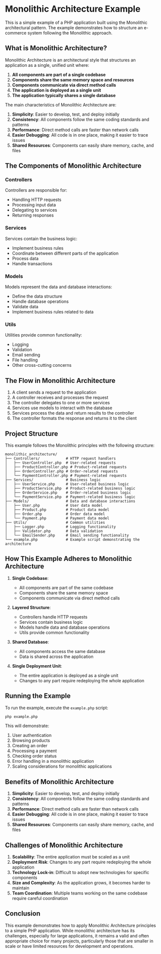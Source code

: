 # Monolithic Architecture Example

This is a simple example of a PHP application built using the Monolithic architectural pattern. The example demonstrates how to structure an e-commerce system following the Monolithic approach.

## What is Monolithic Architecture?

Monolithic Architecture is an architectural style that structures an application as a single, unified unit where:

1. **All components are part of a single codebase**
2. **Components share the same memory space and resources**
3. **Components communicate via direct method calls**
4. **The application is deployed as a single unit**
5. **The application typically shares a single database**

The main characteristics of Monolithic Architecture are:

1. **Simplicity**: Easier to develop, test, and deploy initially
2. **Consistency**: All components follow the same coding standards and patterns
3. **Performance**: Direct method calls are faster than network calls
4. **Easier Debugging**: All code is in one place, making it easier to trace issues
5. **Shared Resources**: Components can easily share memory, cache, and files

## The Components of Monolithic Architecture

### Controllers

Controllers are responsible for:
- Handling HTTP requests
- Processing input data
- Delegating to services
- Returning responses

### Services

Services contain the business logic:
- Implement business rules
- Coordinate between different parts of the application
- Process data
- Handle transactions

### Models

Models represent the data and database interactions:
- Define the data structure
- Handle database operations
- Validate data
- Implement business rules related to data

### Utils

Utilities provide common functionality:
- Logging
- Validation
- Email sending
- File handling
- Other cross-cutting concerns

## The Flow in Monolithic Architecture

1. A client sends a request to the application
2. A controller receives and processes the request
3. The controller delegates to one or more services
4. Services use models to interact with the database
5. Services process the data and return results to the controller
6. The controller formats the response and returns it to the client

## Project Structure

This example follows the Monolithic principles with the following structure:

```
monolithic_architecture/
├── Controllers/            # HTTP request handlers
│   ├── UserController.php  # User-related requests
│   ├── ProductController.php # Product-related requests
│   ├── OrderController.php # Order-related requests
│   └── PaymentController.php # Payment-related requests
├── Services/               # Business logic
│   ├── UserService.php     # User-related business logic
│   ├── ProductService.php  # Product-related business logic
│   ├── OrderService.php    # Order-related business logic
│   └── PaymentService.php  # Payment-related business logic
├── Models/                 # Data and database interactions
│   ├── User.php            # User data model
│   ├── Product.php         # Product data model
│   ├── Order.php           # Order data model
│   └── Payment.php         # Payment data model
├── Utils/                  # Common utilities
│   ├── Logger.php          # Logging functionality
│   ├── Validator.php       # Data validation
│   └── EmailSender.php     # Email sending functionality
└── example.php             # Example script demonstrating the architecture
```

## How This Example Adheres to Monolithic Architecture

1. **Single Codebase**:
   - All components are part of the same codebase
   - Components share the same memory space
   - Components communicate via direct method calls

2. **Layered Structure**:
   - Controllers handle HTTP requests
   - Services contain business logic
   - Models handle data and database operations
   - Utils provide common functionality

3. **Shared Database**:
   - All components access the same database
   - Data is shared across the application

4. **Single Deployment Unit**:
   - The entire application is deployed as a single unit
   - Changes to any part require redeploying the whole application

## Running the Example

To run the example, execute the `example.php` script:

```bash
php example.php
```

This will demonstrate:
1. User authentication
2. Browsing products
3. Creating an order
4. Processing a payment
5. Checking order status
6. Error handling in a monolithic application
7. Scaling considerations for monolithic applications

## Benefits of Monolithic Architecture

1. **Simplicity**: Easier to develop, test, and deploy initially
2. **Consistency**: All components follow the same coding standards and patterns
3. **Performance**: Direct method calls are faster than network calls
4. **Easier Debugging**: All code is in one place, making it easier to trace issues
5. **Shared Resources**: Components can easily share memory, cache, and files

## Challenges of Monolithic Architecture

1. **Scalability**: The entire application must be scaled as a unit
2. **Deployment Risk**: Changes to any part require redeploying the whole application
3. **Technology Lock-in**: Difficult to adopt new technologies for specific components
4. **Size and Complexity**: As the application grows, it becomes harder to maintain
5. **Team Coordination**: Multiple teams working on the same codebase require careful coordination

## Conclusion

This example demonstrates how to apply Monolithic Architecture principles to a simple PHP application. While monolithic architecture has its challenges, especially for large applications, it remains a valid and often appropriate choice for many projects, particularly those that are smaller in scale or have limited resources for development and operations.